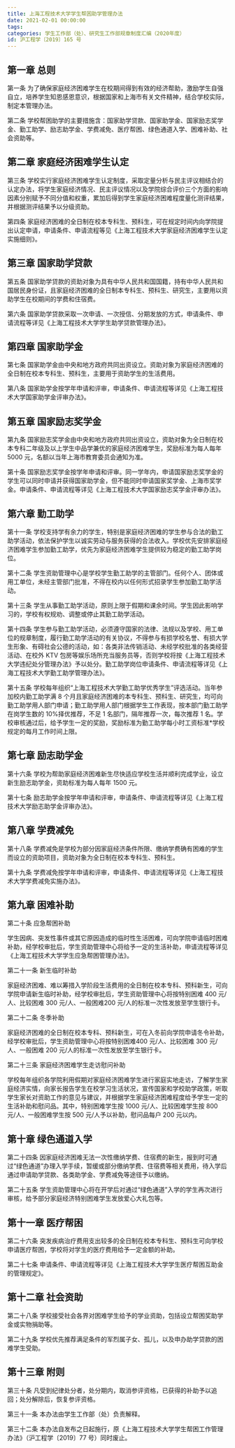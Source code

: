 ```yaml
---
title: 上海工程技术大学学生帮困助学管理办法
date: 2021-02-01 00:00:00
tags: 
categories: 学生工作部（处）、研究生工作部规章制度汇编（2020年度）
id: 沪工程学〔2019〕165 号
---
```


## 第一章 总则

第一条 为了确保家庭经济困难学生在校期间得到有效的经济帮助，激励学生自强自立，培养学生知恩感恩意识，根据国家和上海市有关文件精神，结合学校实际，制定本管理办法。

第二条 学校帮困助学的主要措施含：国家助学贷款、国家助学金、国家励志奖学金、勤工助学、励志助学金、学费减免、医疗帮困、绿色通道入学、困难补助、社会资助等。

## 第二章 家庭经济困难学生认定

第三条 学校实行家庭经济困难学生认定制度，采取定量分析与民主评议相结合的认定办法，将学生家庭经济情况、民主评议情况以及学院综合评价三个方面的影响因素分别赋予不同分值和权重，累加后得到学生家庭经济困难程度量化测评结果，并根据测评结果予以分级资助。

第四条 家庭经济困难的全日制在校本专科生、预科生，可在规定时间内向学院提出认定申请，申请条件、申请流程等见《上海工程技术大学家庭经济困难学生认定实施细则》。

## 第三章 国家助学贷款

第五条 国家助学贷款的资助对象为具有中华人民共和国国籍，持有中华人民共和国居民身份证，且家庭经济困难的全日制本专科生、预科生、研究生，主要用以资助学生在校期间的学费和住宿费。

第六条 国家助学贷款采取一次申请、一次授信、分期发放的方式，申请条件、申请流程等详见《上海工程技术大学学生助学贷款管理办法》。

## 第四章 国家助学金

第七条 国家助学金由中央和地方政府共同出资设立。资助对象为家庭经济困难的全日制在校本专科生、预科生，主要用于资助学生的生活费用。

第八条 国家助学金按学年申请和评审，申请条件、申请流程等详见《上海工程技术大学国家助学金评审办法》。

## 第五章 国家励志奖学金

第九条 国家励志奖学金由中央和地方政府共同出资设立，资助对象为全日制在校本专科二年级及以上学生中品学兼优的家庭经济困难学生，奖励标准为每人每年 5000 元，名额以当年上海市教育委员会通知为准。

第十条 国家励志奖学金按学年申请和评审。同一学年内，申请国家励志奖学金的学生可以同时申请并获得国家助学金，但不能同时申请国家奖学金、上海市奖学金。申请条件、申请流程等详见《上海工程技术大学国家励志奖学金评审办法》。

## 第六章 勤工助学

第十一条 学校支持学有余力的学生，特别是家庭经济困难的学生参与合法的勤工助学活动，依法保护学生以诚实劳动与服务获得的合法收入。学校优先安排家庭经济困难学生参加勤工助学，优先为家庭经济困难学生提供较为稳定的勤工助学岗位。

第十二条 学生资助管理中心是学校学生勤工助学的主管部门。任何个人、团体或用工单位，未经主管部门批准，不得在校内以任何形式招录学生参加勤工助学活动。

第十三条 学生从事勤工助学活动，原则上限于假期和课余时间。学生因此影响学习的，学校有权规劝、调整或停止其勤工助学活动。

第十四条 学生参与勤工助学活动，必须遵守国家的法律、法规以及学校、用工单位的规章制度，履行勤工助学活动的有关协议，不得参与有损学校名誉、有损大学生形象、有碍社会公德的活动，如：各类非法传销活动、未经学校批准的各类经营活动、在校外 KTV 包房等娱乐场所充当服务员等，否则学校将按《上海工程技术大学违纪处分管理办法》予以处分。勤工助学岗位申请条件、申请流程等详见《上海工程技术大学勤工助学管理办法》。

第十五条 学校每年组织“上海工程技术大学勤工助学优秀学生”评选活动。当年参加校内勤工助学满 8 个月且家庭经济困难的本专科生、预科生、研究生，均可向勤工助学用人部门申请；勤工助学用人部门根据学生工作表现，按本部门勤工助学在岗学生数的 10%择优推荐，不足 1 名部门，隔年推荐一次，每次推荐 1 名。学校审核通过后，给予学生一定的奖励，奖励标准为勤工助学每小时工资标准*学校规定的每月工作时间上限。

## 第七章 励志助学金

第十六条 学校为帮助家庭经济困难新生尽快适应学校生活并顺利完成学业，设立新生励志助学金，资助标准为每人每年 1500 元。

第十七条 励志助学金按学年申请和评审，申请条件、申请流程等详见《上海工程技术大学励志助学金评审办法》。

## 第八章 学费减免

第十八条 学费减免是学校为部分因家庭经济条件所限、缴纳学费确有困难的学生而设立的资助项目，资助对象为全日制在校本专科生、预科生。

第十九条 学费减免按学年申请和评审，申请条件、申请流程等详见《上海工程技术大学学费减免实施办法》。

## 第九章 困难补助

第二十条 应急帮困补助

学生因病、突发性事件或其它原因造成的临时性生活困难，可向学院申请临时困难补助，经学校审批后，学生资助管理中心将给予一定的生活补助，申请流程等详见《上海工程技术大学学生应急帮困管理办法》。

第二十一条 新生临时补助

家庭经济困难、难以筹措入学阶段生活费用的全日制在校本专科、预科新生，可向学院申请新生临时补助，经学校审批后，学生资助管理中心将按特别困难 400 元/人、比较困难 300 元/人、一般困难200 元/人的标准一次性发放至学生银行卡。

第二十二条 冬季补助

家庭经济困难的全日制在校本专科、预科新生，可在入冬前向学院申请冬令补助，经学校审批后，学生资助管理中心将按特别困难400 元/人、比较困难 300 元/人、一般困难 200 元/人的标准一次性发放至学生银行卡。

第二十三条 家庭经济困难学生走访慰问补助

学校每年组织各学院利用假期对家庭经济困难学生进行家庭实地走访，了解学生家庭经济实情，向家长报告学生在校学习生活状况，宣传国家和学校助学政策，听取学生家长对资助工作的意见与建议，并根据学生家庭经济困难程度给予学生一定的生活补助和慰问品。其中，特别困难学生按 1000 元/人、比较困难学生按 800 元/人、一般困难学生按 500 元/人予以补助，慰问品每户 200 元以内。

## 第十章 绿色通道入学

第二十四条 因家庭经济困难无法一次性缴纳学费、住宿费的新生，报到时可通过“绿色通道”办理入学手续，暂缓或部分缴纳学费、住宿费等相关费用，待入学后通过申请助学贷款、各类助学金、学费减免等途径予以缴纳。

第二十五条 学生资助管理中心将在开学后对通过“绿色通道”入学的学生再次进行审核，给予部分家庭经济特别困难学生发放爱心大礼包等。

## 第十一章 医疗帮困

第二十六条 突发疾病治疗费用支出较多的全日制在校本专科生、预科生可向学校申请医疗帮困，学校将对学生的医疗费用给予一定金额的补助。

第二十七条 申请条件、申请流程等详见《上海工程技术大学学生医疗帮困互助金的管理规定》。

## 第十二章 社会资助

第二十八条 学校接受社会各界对困难学生给予的学业资助，包括设立帮困奖助学金或实物捐助等。

第二十九条 学校优先推荐满足条件的军烈属子女、孤儿，以及申办助学贷款的困难学生受助。

## 第十三章 附则

第三十条 凡受到纪律处分者，处分期内，取消参评资格，已获得的补助予以追回；处分解除后，恢复参评资格。

第三十一条 本办法由学生工作部（处）负责解释。

第三十二条 本办法自发布之日起施行，原《上海工程技术大学学生帮困工作管理办法》（沪工程学〔2019〕77 号）同时废止。

